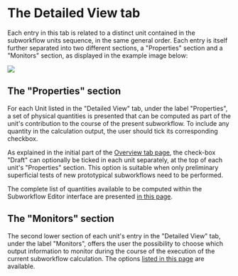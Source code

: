 # The Detailed View tab

Each entry in this tab is related to a distinct unit contained in the subworkflow units sequence, in the same general order. Each entry is itself further separated into two different sections, a "Properties" section and a "Monitors" section, as displayed in the example image below:

<img src="/images/detailed-view-tab.png"/>


## The "Properties" section

For each Unit listed in the "Detailed View" tab, under the label "Properties", a set of physical quantities is presented that can be computed as part of the unit's contribution to the course of the present subworkflow. To include any quantity in the calculation output, the user should tick its corresponding checkbox. 

As explained in the initial part of the [Overview tab page](overview.md), the check-box "Draft" can optionally be ticked in each unit separately, at the top of each unit's "Properties" section. This option is suitable when only preliminary superficial tests of new prototypical subworkflows need to be performed. 

The complete list of quantities available to be computed within the Subworkflow Editor interface are presented [in this page](../../properties/overview.md).

## The "Monitors" section

The second lower section of each unit's entry in the "Detailed View" tab, under the label "Monitors", offers the user the possibility to choose which output information to monitor during the course of the execution of the current subworkflow calculation. The options [listed in this page](../../properties/overview.md) are available.
 
